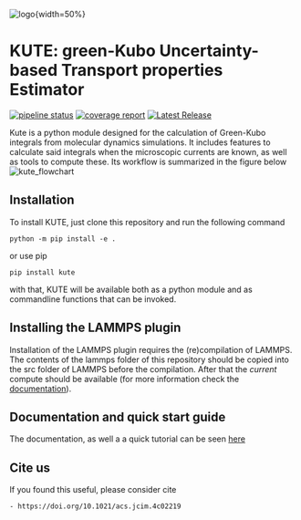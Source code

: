 ![logo](kute.png){width=50%}
# KUTE: green-Kubo Uncertainty-based Transport properties Estimator
[![pipeline status](https://gitlab.com/nafomat/kute/badges/main/pipeline.svg)](https://gitlab.com/nafomat/kute/-/commits/main)
[![coverage report](https://gitlab.com/nafomat/kute/badges/main/coverage.svg)](https://gitlab.com/nafomat/kute/-/commits/main)
[![Latest Release](https://gitlab.com/nafomat/kute/-/badges/release.svg)](https://gitlab.com/nafomat/kute/-/releases)

Kute is a python module designed for the calculation of Green-Kubo integrals from molecular dynamics simulations. It includes features to calculate said integrals when the microscopic currents are known, as well as tools to compute these. Its workflow is summarized in the figure below
![kute_flowchart](https://gitlab.com/nafomat/kute/-/raw/main/doc/source/kute_flowchart.png)

## Installation
To install KUTE, just clone this repository and run the following command 

```
python -m pip install -e .
```

or use pip

```
pip install kute
```

with that, KUTE will be available both as a python module and as commandline functions that can be invoked.

## Installing the LAMMPS plugin

Installation of the LAMMPS plugin requires the (re)compilation of LAMMPS. The contents of the lammps folder of this repository should be copied into the src folder of LAMMPS before the compilation. After that the _current_ compute should be available (for more information check the [documentation](https://nafomat.gitlab.io/kute/get_currents.html#using-lammps)).

## Documentation and quick start guide

The documentation, as well a a quick tutorial can be seen [here](https://nafomat.gitlab.io/kute)

## Cite us

If you found this useful, please consider cite

	- https://doi.org/10.1021/acs.jcim.4c02219

